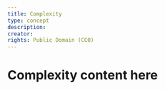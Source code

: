 ```yaml
---
title: Complexity
type: concept
description:
creator: 
rights: Public Domain (CC0)
---
```


# Complexity content here